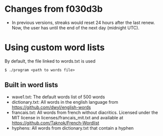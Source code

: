 # Changes from f030d3b
- In previous versions, streaks would reset 24 hours after the last renew.
  Now, the user has until the end of the next day (midnight UTC).

# Using custom word lists
By default, the file linked to words.txt is used
```
$ ./program <path to words file>
```

## Built in word lists

- wave1.txt: The default words list of 500 words
- dictionary.txt: All words in the english language from
  https://github.com/dwyl/english-words
- francais.txt: All words from french without diacritics. Licensed under
  the MIT license in licenses/francais_mit.txt and available at
  https://github.com/Taknok/French-Wordlist
- hyphens: All words from dictionary.txt that contain a hyphen

